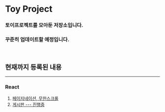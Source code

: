 # Toy Project

### 토이프로젝트를 모아둔 저장소입니다.

### 꾸준히 업데이트할 예정입니다.

<br>

## 현재까지 등록된 내용

<hr>

### React

1. [페이지네이션, 무한스크롤](https://github.com/lhs3421/toyproject/tree/main/pagination-infinitescroll)
2. [게시판 --- 진행중](https://github.com/lhs3421/toyproject/tree/main/board)
